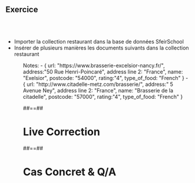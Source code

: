<!-- .slide: class="sfeir-bg-pink exercice"-->
## Exercice
<br><br>
<ul>
  <li> Importer la collection restaurant dans la base de données SfeirSchool</li>
  <li> Insérer de plusieurs manières les documents suivants dans la collection restaurant</li>
<ul>
Notes:
 - { url: "https://www.brasserie-excelsior-nancy.fr/", address:"50 Rue Henri-Poincaré", address line 2: "France", name: "Exelsior", postcode: "54000", rating:"4", type_of_food: "French" }
 - { url: "http://www.citadelle-metz.com/brasserie/", address:" 5 Avenue Ney", address line 2: "France", name: "Brasserie de la citadelle", postcode: "57000", rating:"4", type_of_food: "French" }

##==##
<!-- .slide: class="transition-white sfeir-bg-blue"-->
# Live Correction

##==##
<!-- .slide: class="transition-white sfeir-bg-blue"-->
# Cas Concret & Q/A
